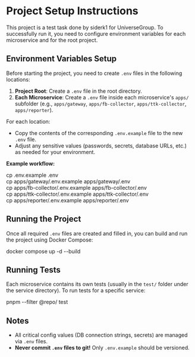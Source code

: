 # Project Setup Instructions

This project is a test task done by siderk1 for UniverseGroup. To successfully run it, you need to configure environment variables for each microservice and for the root project.

## Environment Variables Setup

Before starting the project, you need to create `.env` files in the following locations:

1. **Project Root**: Create a `.env` file in the root directory.
2. **Each Microservice**: Create a `.env` file inside each microservice's `apps/` subfolder (e.g., `apps/gateway`, `apps/fb-collector`, `apps/ttk-collector`, `apps/reporter`).

For each location:

- Copy the contents of the corresponding `.env.example` file to the new `.env` file.
- Adjust any sensitive values (passwords, secrets, database URLs, etc.) as needed for your environment.

**Example workflow:**

cp .env.example .env  
cp apps/gateway/.env.example apps/gateway/.env  
cp apps/fb-collector/.env.example apps/fb-collector/.env  
cp apps/ttk-collector/.env.example apps/ttk-collector/.env  
cp apps/reporter/.env.example apps/reporter/.env

## Running the Project

Once all required `.env` files are created and filled in, you can build and run the project using Docker Compose:

docker compose up -d --build

## Running Tests

Each microservice contains its own tests (usually in the `test/` folder under the service directory). To run tests for a specific service:

pnpm --filter @repo/<service-name> test

## Notes

- All critical config values (DB connection strings, secrets) are managed via `.env` files.
- **Never commit `.env` files to git!** Only `.env.example` should be versioned.